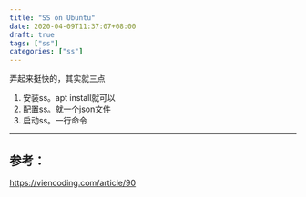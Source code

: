 ```yaml
---
title: "SS on Ubuntu"
date: 2020-04-09T11:37:07+08:00
draft: true
tags: ["ss"]
categories: ["ss"]
---
```




弄起来挺快的，其实就三点

1. 安装ss。apt install就可以
2. 配置ss。就一个json文件
3. 启动ss。一行命令

---

## 参考：

https://viencoding.com/article/90